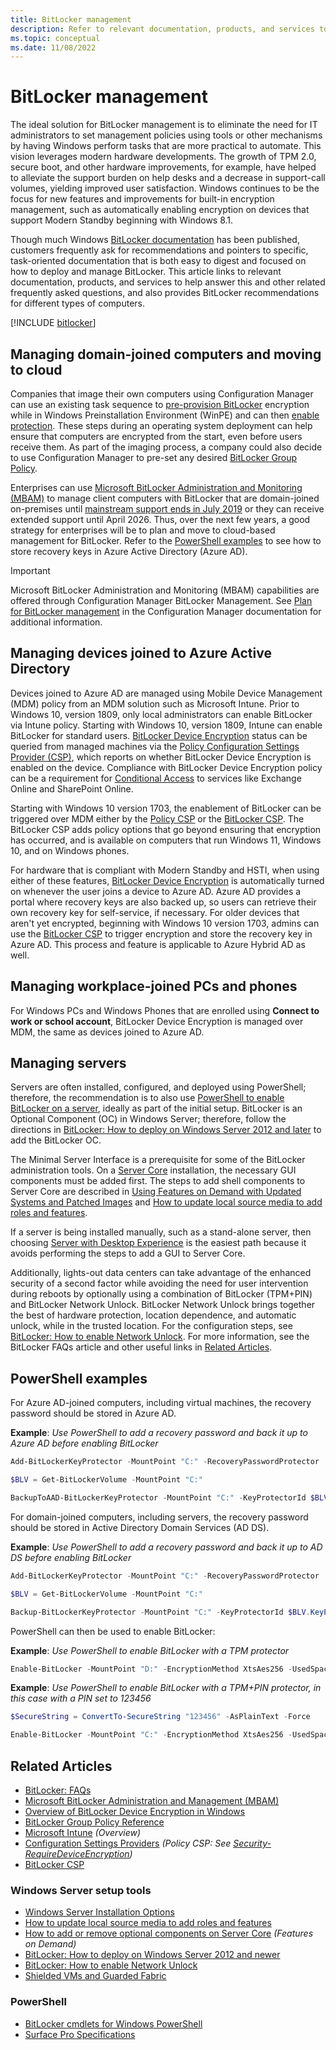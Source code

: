 ```yaml
---
title: BitLocker management
description: Refer to relevant documentation, products, and services to learn about managing BitLocker and see recommendations for different computers.
ms.topic: conceptual
ms.date: 11/08/2022
---
```


# BitLocker management

The ideal solution for BitLocker management is to eliminate the need for IT administrators to set management policies using tools or other mechanisms by having Windows perform tasks that are more practical to automate. This vision leverages modern hardware developments. The growth of TPM 2.0, secure boot, and other hardware improvements, for example, have helped to alleviate the support burden on help desks and a decrease in support-call volumes, yielding improved user satisfaction. Windows continues to be the focus for new features and improvements for built-in encryption management, such as automatically enabling encryption on devices that support Modern Standby beginning with Windows 8.1.

Though much Windows [BitLocker documentation](bitlocker-overview.md) has been published, customers frequently ask for recommendations and pointers to specific, task-oriented documentation that is both easy to digest and focused on how to deploy and manage BitLocker. This article links to relevant documentation, products, and services to help answer this and other related frequently asked questions, and also provides BitLocker recommendations for different types of computers.

[!INCLUDE [bitlocker](../../../../../includes/licensing/bitlocker-management.md)]

## Managing domain-joined computers and moving to cloud  

Companies that image their own computers using Configuration Manager can use an existing task sequence to [pre-provision BitLocker](/configmgr/osd/understand/task-sequence-steps#BKMK_PreProvisionBitLocker) encryption while in Windows Preinstallation Environment (WinPE) and can then [enable protection](/configmgr/osd/understand/task-sequence-steps#BKMK_EnableBitLocker). These steps during an operating system deployment can help ensure that computers are encrypted from the start, even before users receive them. As part of the imaging process, a company could also decide to use Configuration Manager to pre-set any desired [BitLocker Group Policy](./bitlocker-group-policy-settings.md).

Enterprises can use [Microsoft BitLocker Administration and Monitoring (MBAM)](/microsoft-desktop-optimization-pack/mbam-v25/) to manage client computers with BitLocker that are domain-joined on-premises until [mainstream support ends in July 2019](/lifecycle/products/?alpha=Microsoft%20BitLocker%20Administration%20and%20Monitoring%202.5%20Service%20Pack%201%2F) or they can receive extended support until April 2026. Thus, over the next few years, a good strategy for enterprises will be to plan and move to cloud-based management for BitLocker. Refer to the [PowerShell examples](#powershell-examples) to see how to store recovery keys in Azure Active Directory (Azure AD).

> [!IMPORTANT]
> Microsoft BitLocker Administration and Monitoring (MBAM) capabilities are offered through Configuration Manager BitLocker Management. See [Plan for BitLocker management](/mem/configmgr/protect/plan-design/bitlocker-management) in the Configuration Manager documentation for additional information.

## Managing devices joined to Azure Active Directory

Devices joined to Azure AD are managed using Mobile Device Management (MDM) policy from an MDM solution such as Microsoft Intune. Prior to Windows 10, version 1809, only local administrators can enable BitLocker via Intune policy. Starting with Windows 10, version 1809, Intune can enable BitLocker for standard users. [BitLocker Device Encryption](bitlocker-device-encryption-overview-windows-10.md#bitlocker-device-encryption) status can be queried from managed machines via the [Policy Configuration Settings Provider (CSP)](/windows/client-management/mdm/policy-configuration-service-provider/), which reports on whether BitLocker Device Encryption is enabled on the device. Compliance with BitLocker Device Encryption policy can be a requirement for [Conditional Access](https://www.microsoft.com/cloud-platform/conditional-access/) to services like Exchange Online and SharePoint Online.

Starting with Windows 10 version 1703, the enablement of BitLocker can be triggered over MDM either by the [Policy CSP](/windows/client-management/mdm/policy-configuration-service-provider/) or the [BitLocker CSP](/windows/client-management/mdm/bitlocker-csp/). The BitLocker CSP adds policy options that go beyond ensuring that encryption has occurred, and is available on computers that run Windows 11, Windows 10, and on Windows phones.

For hardware that is compliant with Modern Standby and HSTI, when using either of these features, [BitLocker Device Encryption](bitlocker-device-encryption-overview-windows-10.md#bitlocker-device-encryption) is automatically turned on whenever the user joins a device to Azure AD. Azure AD provides a portal where recovery keys are also backed up, so users can retrieve their own recovery key for self-service, if necessary. For older devices that aren't yet encrypted, beginning with Windows 10 version 1703, admins can use the [BitLocker CSP](/windows/client-management/mdm/bitlocker-csp/) to trigger encryption and store the recovery key in Azure AD. This process and feature is applicable to Azure Hybrid AD as well.

## Managing workplace-joined PCs and phones

For Windows PCs and Windows Phones that are enrolled using **Connect to work or school account**, BitLocker Device Encryption is managed over MDM, the same as devices joined to Azure AD.

## Managing servers

Servers are often installed, configured, and deployed using PowerShell; therefore, the recommendation is to also use [PowerShell to enable BitLocker on a server](bitlocker-use-bitlocker-drive-encryption-tools-to-manage-bitlocker.md#bitlocker-cmdlets-for-windows-powershell), ideally as part of the initial setup. BitLocker is an Optional Component (OC) in Windows Server; therefore, follow the directions in [BitLocker: How to deploy on Windows Server 2012 and later](bitlocker-how-to-deploy-on-windows-server.md) to add the BitLocker OC.

The Minimal Server Interface is a prerequisite for some of the BitLocker administration tools. On a [Server Core](/windows-server/get-started/getting-started-with-server-core/) installation, the necessary GUI components must be added first. The steps to add shell components to Server Core are described in [Using Features on Demand with Updated Systems and Patched Images](/archive/blogs/server_core/using-features-on-demand-with-updated-systems-and-patched-images) and [How to update local source media to add roles and features](/archive/blogs/joscon/how-to-update-local-source-media-to-add-roles-and-features).  

If a server is being installed manually, such as a stand-alone server, then choosing [Server with Desktop Experience](/windows-server/get-started/getting-started-with-server-with-desktop-experience/) is the easiest path because it avoids performing the steps to add a GUI to Server Core.

 Additionally, lights-out data centers can take advantage of the enhanced security of a second factor while avoiding the need for user intervention during reboots by optionally using a combination of BitLocker (TPM+PIN) and BitLocker Network Unlock. BitLocker Network Unlock brings together the best of hardware protection, location dependence, and automatic unlock, while in the trusted location. For the configuration steps, see [BitLocker: How to enable Network Unlock](bitlocker-how-to-enable-network-unlock.md).
 For more information, see the BitLocker FAQs article and other useful links in [Related Articles](#related-articles).

## PowerShell examples

For Azure AD-joined computers, including virtual machines, the recovery password should be stored in Azure AD.  

**Example**: *Use PowerShell to add a recovery password and back it up to Azure AD before enabling BitLocker*

```powershell
Add-BitLockerKeyProtector -MountPoint "C:" -RecoveryPasswordProtector

$BLV = Get-BitLockerVolume -MountPoint "C:"

BackupToAAD-BitLockerKeyProtector -MountPoint "C:" -KeyProtectorId $BLV.KeyProtector[0].KeyProtectorId
```

For domain-joined computers, including servers, the recovery password should be stored in Active Directory Domain Services (AD DS).

**Example**: *Use PowerShell to add a recovery password and back it up to AD DS before enabling BitLocker*

```powershell
Add-BitLockerKeyProtector -MountPoint "C:" -RecoveryPasswordProtector

$BLV = Get-BitLockerVolume -MountPoint "C:"

Backup-BitLockerKeyProtector -MountPoint "C:" -KeyProtectorId $BLV.KeyProtector[0].KeyProtectorId
```

PowerShell can then be used to enable BitLocker:

**Example**: *Use PowerShell to enable BitLocker with a TPM protector*

```powershell
Enable-BitLocker -MountPoint "D:" -EncryptionMethod XtsAes256 -UsedSpaceOnly -TpmProtector 
```

**Example**: *Use PowerShell to enable BitLocker with a TPM+PIN protector, in this case with a PIN set to 123456*

```powershell
$SecureString = ConvertTo-SecureString "123456" -AsPlainText -Force

Enable-BitLocker -MountPoint "C:" -EncryptionMethod XtsAes256 -UsedSpaceOnly -Pin $SecureString -TPMandPinProtector
```

## Related Articles

- [BitLocker: FAQs](bitlocker-frequently-asked-questions.yml)
- [Microsoft BitLocker Administration and Management (MBAM)](/microsoft-desktop-optimization-pack/mbam-v25/)
- [Overview of BitLocker Device Encryption in Windows](bitlocker-device-encryption-overview-windows-10.md#bitlocker-device-encryption)
- [BitLocker Group Policy Reference](./bitlocker-group-policy-settings.md)
- [Microsoft Intune](https://www.microsoft.com/cloud-platform/microsoft-intune/)
*(Overview)*
- [Configuration Settings Providers](/windows/client-management/mdm/policy-configuration-service-provider)
*(Policy CSP: See [Security-RequireDeviceEncryption](/windows/client-management/mdm/policy-csp-security#security-policies))*
- [BitLocker CSP](/windows/client-management/mdm/bitlocker-csp/)

### Windows Server setup tools

- [Windows Server Installation Options](/windows-server/get-started-19/install-upgrade-migrate-19/)
- [How to update local source media to add roles and features](/archive/blogs/joscon/how-to-update-local-source-media-to-add-roles-and-features)
- [How to add or remove optional components on Server Core](/archive/blogs/server_core/using-features-on-demand-with-updated-systems-and-patched-images) *(Features on Demand)*
- [BitLocker: How to deploy on Windows Server 2012 and newer](bitlocker-how-to-deploy-on-windows-server.md)  
- [BitLocker: How to enable Network Unlock](bitlocker-how-to-enable-network-unlock.md)
- [Shielded VMs and Guarded Fabric](https://blogs.technet.microsoft.com/windowsserver/2016/05/10/a-closer-look-at-shielded-vms-in-windows-server-2016/)

### PowerShell

- [BitLocker cmdlets for Windows PowerShell](bitlocker-use-bitlocker-drive-encryption-tools-to-manage-bitlocker.md#bitlocker-cmdlets-for-windows-powershell)
- [Surface Pro Specifications](https://www.microsoft.com/surface/support/surface-pro-specs/)
